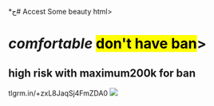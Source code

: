 *ج# Accest
Some beauty
html>
<head>
<meta charset="utf–8">
<title>Fc 24 <br>ul &nbs; coin </title>
</head>
<body>
<h1><i>comfortable</i> <mark>don't have ban</mark>></h1>
<h2>high risk with <b>maximum200k for ban</b></h2>
  
<href>
tlgrm.in/+zxL8JaqSj4FmZDA0

</href>
<img src="images/Picsart_24-08-22_22-34-52-064.png">


